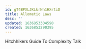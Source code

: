 ```yaml
---
id: gT4BPXLJKLkrNn1HXrtiD
title: Allometic Laws
desc: ''
updated: 1636853304590
created: 1636853290395
---
```


[](2021-11-13%7Cdaily.journal.2021.11.13#^aUsVhZhSEdw0)

Hitchhikers Guide To Complexity Talk